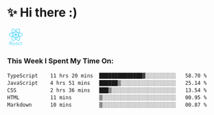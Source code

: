 <h1 align="left">✨ Hi there :)</h1>

  <a href="https://reactjs.org/" target="_blank" rel="noreferrer">   
    <img src="https://raw.githubusercontent.com/devicons/devicon/master/icons/react/react-original-wordmark.svg" alt="react" width="40"     
    height="40"/></a>
 
<h3 align="left">This Week I Spent My Time On:</h3>
<!--START_SECTION:waka-->

```txt
TypeScript    11 hrs 20 mins  ██████████████▓░░░░░░░░░░   58.70 %
JavaScript    4 hrs 51 mins   ██████▒░░░░░░░░░░░░░░░░░░   25.14 %
CSS           2 hrs 36 mins   ███▒░░░░░░░░░░░░░░░░░░░░░   13.54 %
HTML          11 mins         ▒░░░░░░░░░░░░░░░░░░░░░░░░   00.95 %
Markdown      10 mins         ▒░░░░░░░░░░░░░░░░░░░░░░░░   00.87 %
```

<!--END_SECTION:waka-->

